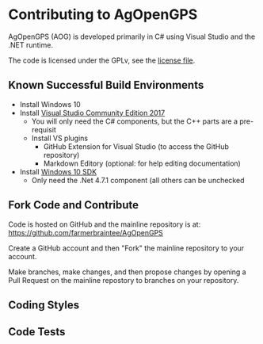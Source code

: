 # Contributing to AgOpenGPS

AgOpenGPS (AOG) is developed primarily in C# using Visual Studio and the .NET runtime.

The code is licensed under the GPLv, see the [license file](License).

## Known Successful Build Environments

- Install Windows 10
- Install [Visual Studio Community Edition 2017](https://imagine.microsoft.com/en-us/Catalog/Product/530)
  - You will only need the C# components, but the C++ parts are a pre-requisit
  - Install VS plugins
    - GitHub Extension for Visual Studio (to access the GitHub repository)
    - Markdown Editory (optional: for help editing documentation)
- Install [Windows 10 SDK](https://developer.microsoft.com/en-US/windows/downloads/windows-10-sdk)
  - Only need the .Net 4.7.1 component (all others can be unchecked

## Fork Code and Contribute

Code is hosted on GitHub and the mainline repository is at: https://github.com/farmerbraintee/AgOpenGPS

Create a GitHub account and then "Fork" the mainline repository to your account.

Make branches, make changes, and then propose changes by opening a Pull Request on the mainline repostory to branches on your repository.

## Coding Styles

## Code Tests
